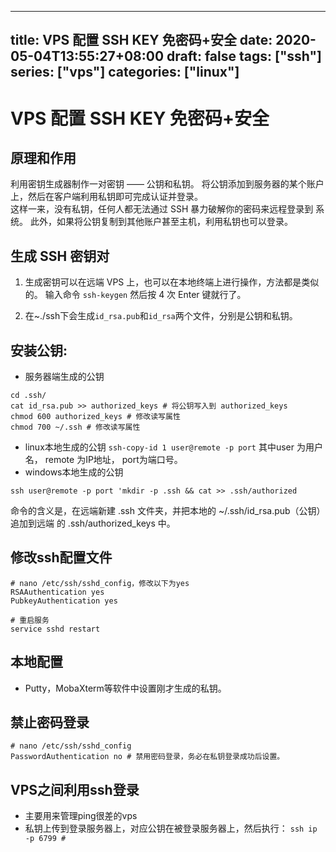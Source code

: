 
---
title: VPS 配置 SSH KEY 免密码+安全
date: 2020-05-04T13:55:27+08:00
draft: false
tags: ["ssh"]
series: ["vps"]
categories: ["linux"]
---
# VPS 配置 SSH KEY 免密码+安全
<!--more-->

## 原理和作用
利用密钥生成器制作一对密钥 —— 公钥和私钥。 
将公钥添加到服务器的某个账户上，然后在客户端利用私钥即可完成认证并登录。  
这样一来，没有私钥，任何人都无法通过 SSH 暴力破解你的密码来远程登录到
系统。
此外，如果将公钥复制到其他账户甚至主机，利用私钥也可以登录。  

## 生成 SSH 密钥对

1. 生成密钥可以在远端 VPS 上，也可以在本地终端上进行操作，方法都是类似的。
输入命令 `ssh-keygen` 然后按 4 次 Enter 键就行了。

2. 在~./ssh下会生成`id_rsa.pub`和`id_rsa`两个文件，分别是公钥和私钥。

##  安装公钥:
- 服务器端生成的公钥
```
cd .ssh/
cat id_rsa.pub >> authorized_keys # 将公钥写入到 authorized_keys
chmod 600 authorized_keys # 修改读写属性
chmod 700 ~/.ssh # 修改读写属性
```
- linux本地生成的公钥
`ssh-copy-id 1 user@remote -p port`
其中user 为用户名， remote 为IP地址， port为端口号。
- windows本地生成的公钥
```
ssh user@remote -p port 'mkdir -p .ssh && cat >> .ssh/authorized
```
命令的含义是，在远端新建 .ssh 文件夹，并把本地的 ~/.ssh/id_rsa.pub（公钥）追加到远端
的 .ssh/authorized_keys 中。

## 修改ssh配置文件

```
# nano /etc/ssh/sshd_config，修改以下为yes
RSAAuthentication yes
PubkeyAuthentication yes

# 重启服务
service sshd restart
```

## 本地配置
- Putty，MobaXterm等软件中设置刚才生成的私钥。

## 禁止密码登录
```
# nano /etc/ssh/sshd_config
PasswordAuthentication no # 禁用密码登录，务必在私钥登录成功后设置。
```

## VPS之间利用ssh登录
- 主要用来管理ping很差的vps
- 私钥上传到登录服务器上，对应公钥在被登录服务器上，然后执行：
```ssh ip -p 6799 #``` 

